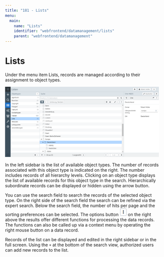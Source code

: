```yaml
---
title: "181 - Lists"
menu:
  main:
    name: "Lists"
    identifier: "webfrontend/datamanagement/lists"
    parent: "webfrontend/datamanagement"
---
```

# Lists

Under the menu item Lists, records are managed according to their assignment to object types.

![List View](lists_en.png)

In the left sidebar is the list of available object types. The number of records associated with this object type is indicated on the right. The number includes records of all hierarchy levels. Clicking on an object type displays the list of available records for this object type in the search. Hierarchically subordinate records can be displayed or hidden using the arrow button.

You can use the search field to search the records of the selected object type. On the right side of the search field the search can be refined via the expert search. Below the search field, the number of hits per page and the sorting preferences can be selected. The options button ![Options](optionbutton_en.png) on ​​the right above the results offer different functions for processing the data records. The functions can also be called up via a context menu by operating the right mouse button on a data record.

Records of the list can be displayed and edited in the right sidebar or in the full screen. Using the <code class="button">+</code> at the bottom of the search view, authorized users can add new records to the list.
